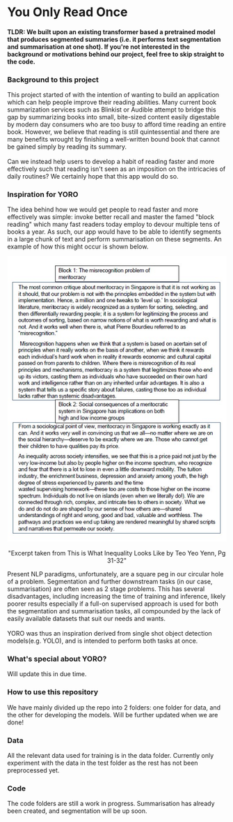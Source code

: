 # You Only Read Once 

#### TLDR: We built upon an existing transformer based a pretrained model that produces segmented summaries (i.e. it performs text segmentation and summarisation at one shot). If you're not interested in the background or motivations behind our project, feel free to skip straight to the code. 

### Background to this project
This project started of with the intention of wanting to build an application which can help people improve their reading abilities. 
Many current book summarization services such as Blinkist or Audible attempt to bridge this gap by summarizing books into small, bite-sized content easily digestable by modern day consumers who are too busy to afford time reading an entire book. 
However, we believe that reading is still quintessential and there are many benefits wrought by finishing a well-written bound book that cannot be gained simply by reading its summary. <br><br>
Can we instead help users to develop a habit of reading faster and more effectively such that reading isn't seen as an imposition on the intricacies of daily routines? We certainly hope that this app would do so. 

### Inspiration for YORO
The idea behind how we would get people to read faster and more effectively was simple: invoke better recall and master the famed "block reading" which many fast readers today employ to devour multiple tens of books a year. As such, our app would have to be able to identify segments in a large chunk of text and perform summarisation on these segments. An example of how this might occur is shown below.  

  <p align="center"><img src="utils/imgs/example.jpg"></p>
  <p align="center">"Excerpt taken from This is What Inequality Looks Like by Teo Yeo Yenn, Pg 31-32"</p>
  
Present NLP paradigms, unfortunately, are a square peg in our circular hole of a problem. Segmentation and further downstream tasks (in our case, summarisation) are often seen as 2 stage problems. This has several disadvantages, including increasing the time of training and inference, likely poorer results especially if a full-on supervised approach is used for both the segmentation and summarisation tasks, all compounded by the lack of easily available datasets that suit our needs and wants. <br><br>
YORO was thus an inspiration derived from single shot object detection models(e.g. YOLO), and is intended to perform both tasks at once. 

### What's special about YORO?
Will update this in due time.

### How to use this repository 
We have mainly divided up the repo into 2 folders: one folder for data, and the other for developing the models. Will be further updated when we are done!

### Data
All the relevant data used for training is in the data folder. Currently only experiment with the data in the test folder as the rest has not been preprocessed yet. <br> 

### Code
The code folders are still a work in progress. Summarisation has already been created, and segmentation will be up soon. <br>
